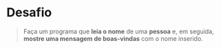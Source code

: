 # Desafio

> Faça um programa que __leia o nome__ de uma __pessoa__ e, em seguida, __mostre uma mensagem de boas-vindas__ com o nome inserido.
